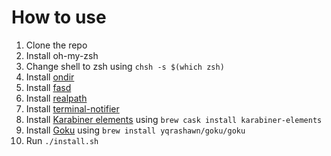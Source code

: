 # How to use

1. Clone the repo
2. Install oh-my-zsh
3. Change shell to zsh using ```chsh -s $(which zsh)```
4. Install [ondir](http://swapoff.org/ondir.html)
5. Install [fasd](https://github.com/clvv/fasd#readme)
6. Install [realpath](https://github.com/iveney/realpath-osx)
7. Install [terminal-notifier](https://github.com/alloy/terminal-notifier)
8. Install [Karabiner elements](https://karabiner-elements.pqrs.org/) using `brew cask install karabiner-elements`
9. Install [Goku](https://github.com/yqrashawn/GokuRakuJoudo) using `brew install yqrashawn/goku/goku`
8. Run `./install.sh`